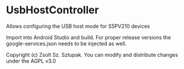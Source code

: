 # UsbHostController

Allows configuring the USB host mode for S5PV210 devices

Import into Android Studio and build. For proper release versions the google-services.json needs to be injected as well.

Copyright (c) Zsolt Sz. Sztupak. You can modify and distribute changes under the AGPL v3.0
